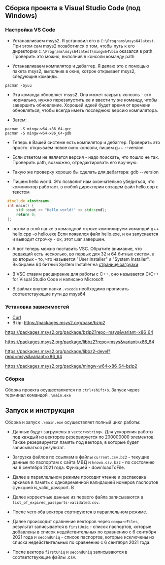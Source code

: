 ## Сборка проекта в Visual Studio Code (под Windows)

### Настройка VS Code
* Устанавливаем msys2. Я установил его в `C:\Programs\msys64latest`. При этом сам msys2 позаботился о том, чтобы путь к его директории `C:\Programs\msys64latest\mingw64\bin` оказался в path. Проверить это можно, выполнив в консоли команду path

* Устанавливаем компилятор и дебаггер. Я делаю это с помощью пакета msys2, выполнив в окне, котрое открывает msys2, следующие команды:

```
pacman -Syuu
```

* Эта команда обновляет msys2. Она может закрыть консоль - это нормально, нужно перезапустить ее и ввести ту же команду, чтобы завершить обновление. Хорошей идеей будет время от времени обновляться, чтобы всегда иметь последнюю версию компилятора.

* Затем:

```
pacman -S mingw-w64-x86_64-gcc
pacman -S mingw-w64-x86_64-gdb
```

* Теперь в Вашей системе есть компилятор и дебаггер. Проверить это просто: открываем новое окно консоли, пишем g++ --version

* Если ответом не является версия - надо поискать, что пошло не так. Проверить path, возможно, отредактировать его вручную.

* Такую же проверку хорошо бы сделать для дебаггера: gdb --version

* Пишем hello world. Это позволит нам окончательно убедиться, что компилятор работает. в любой директории созадем файл hello.cpp с текстом

```c++
 #include <iostream>
 int main() {
     std::cout << "Hello world!" << std::endl;
     return 0;
 };
```
* потом в этой папке в командной строке компилируем командой g++ hello.cpp -o hello.exe Если появился файл hello.exe, и он запускается и выводит строчку - ок, этот шаг завершен.

* А вот теперь можно поставить VSC. Обратите внимание, что редакций есть несколько, во первых для 32 и 64 битных систем, а во вторых - то, что назывется "User Installer" и "System Installer". Выбираем 64 битный System Installer на [странице загрузки](https://code.visualstudio.com/#alt-downloads)

* В VSC ставим расширение для работы с C++, оно называется C/C++ for Visual Studio Code и написано Microsoft

* В файлах внутри папки `.vscode` необходимо прописать соответствующие пути до msys64

### Установка зависимостей
* [Curl](https://packages.msys2.org/package/mingw-w64-x86_64-curl)
* Bzip:
https://packages.msys2.org/base/bzip2

https://packages.msys2.org/package/bzip2?repo=msys&variant=x86_64

https://packages.msys2.org/package/libbz2?repo=msys&variant=x86_64

https://packages.msys2.org/package/libbz2-devel?repo=msys&variant=x86_64

https://packages.msys2.org/package/mingw-w64-x86_64-bzip2


### Сборка 
Сборка проекта осуществляется по `ctrl+shift+b`. Запуск через терминал командой `.\main.exe`

## Запуск и инструкция
Сборка и запуск `.\main.exe` осуществляет полный цикл работы:

* Данные будут загружены в `vector<string>`. Для ускорения работы под каждый из векторов резервируется по 200000000 элементов. Также резервируется память под вектора, в которые будет записываться результат. 

* Загрузка файлов по ссылкам в файлы `current.csv.bz2` - текущие данные по паспортам с сайта МВД и `known.csv.bz2` - по состоянию на 6 сентября 2021 года. Функцией - downloadToFile.

* Далее в параллельном режиме проходит чтение и распаковка архивов в память с одновременной валидацией номеров паспортов функцией is_valid_passport. В 

* Далее корректные данные из первого файла записываются в `list_of_expired_passports-validated.csv`.

* После чего оба вектора сортируются в параллельном режиме.

* Далее происходит сравнение векторов через `compareFiles`, результат записывается в `firstUniq` - список паспортов, которые добавлены в список недействительных по сравнению с 6 сентября 2021 года и `secondUniq` - список паспортов, которые исключены из списка недействительных по сравнению с 6 сентября 2021 года.

* После вектора `firstUniq` и `secondUniq` записываются в соответствующие файлы .csv. 